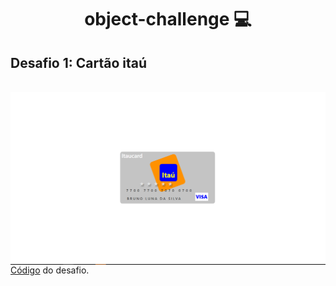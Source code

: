 
<h1 align = "center"> object-challenge 💻 </h1>


<h2> Desafio 1: Cartão itaú</h2>

<br>

<img src= "https://github.com/Bruno-Luna/object-challenge/blob/master/cart%C3%A3o-ita%C3%BA/assets/screenshot/cart%C3%A3o-itau.PNG" min-width="300px" max-width="900px" align="left" alt="Cartão-itaú">

<br>

<p align= "left">
	<a href = "https://github.com/Bruno-Luna/object-challenge/tree/master/cart%C3%A3o-ita%C3%BA">Código</a> do desafio.
</p>
